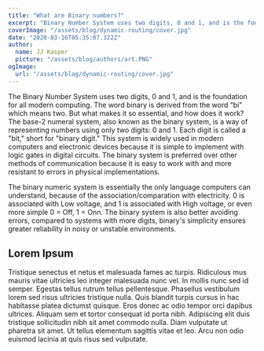 ```yaml
---
title: "What are Binary numbers?"
excerpt: "Binary Number System uses two digits, 0 and 1, and is the foundation for all modern computing. The word binary is derived from the word “bi” which means two. But what makes it so essential, and how does it work?"
coverImage: "/assets/blog/dynamic-routing/cover.jpg"
date: "2020-03-16T05:35:07.322Z"
author:
  name: JJ Kasper
  picture: "/assets/blog/authors/art.PNG"
ogImage:
  url: "/assets/blog/dynamic-routing/cover.jpg"
---
```


The Binary Number System uses two digits, 0 and 1, and is the foundation for all modern computing. The word binary is derived from the word “bi” which means two. But what makes it so essential, and how does it work?
The base-2 numeral system, also known as the binary system, is a way of representing numbers using only two digits: 0 and 1. Each digit is called a "bit," short for "binary digit." This system is widely used in modern computers and electronic devices because it is simple to implement with logic gates in digital circuits. The binary system is preferred over other methods of communication because it is easy to work with and more resistant to errors in physical implementations.

The binary numeric system is essentially the only language computers can understand, because of the association/comparation with electricity. 0 is associated with Low voltage, and 1 is associated with High voltage, or even more simple 0 = Off, 1 = Onn. The binary system is also better avoiding errors, compared to systems with more digits, binary's simplicity ensures greater reliability in noisy or unstable environments.

## Lorem Ipsum

Tristique senectus et netus et malesuada fames ac turpis. Ridiculous mus mauris vitae ultricies leo integer malesuada nunc vel. In mollis nunc sed id semper. Egestas tellus rutrum tellus pellentesque. Phasellus vestibulum lorem sed risus ultricies tristique nulla. Quis blandit turpis cursus in hac habitasse platea dictumst quisque. Eros donec ac odio tempor orci dapibus ultrices. Aliquam sem et tortor consequat id porta nibh. Adipiscing elit duis tristique sollicitudin nibh sit amet commodo nulla. Diam vulputate ut pharetra sit amet. Ut tellus elementum sagittis vitae et leo. Arcu non odio euismod lacinia at quis risus sed vulputate.
